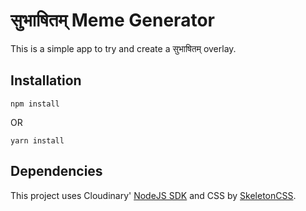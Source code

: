 # सुभाषितम् Meme Generator

This is a simple app to try and create a सुभाषितम् overlay.

## Installation

```
npm install 
```

OR 

```
yarn install
```

## Dependencies

This project uses Cloudinary' [NodeJS SDK](https://cloudinary.com/documentation/node_integration) and CSS by [SkeletonCSS](http://getskeleton.com/).
